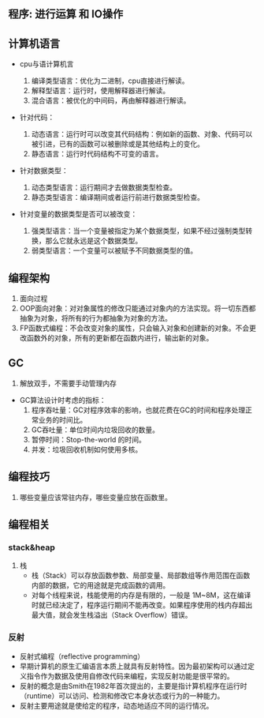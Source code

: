 ## 程序: 进行运算 和 IO操作

## 计算机语言
- cpu与语计算机言
    1. 编译类型语言：优化为二进制，cpu直接进行解读。
    2. 解释型语言：运行时，使用解释器进行解读。
    3. 混合语言：被优化的中间码，再由解释器进行解读。

- 针对代码：
    1. 动态语言：运行时可以改变其代码结构：例如新的函数、对象、代码可以被引进，已有的函数可以被删除或是其他结构上的变化。
    2. 静态语言：运行时代码结构不可变的语言。

- 针对数据类型：
    1. 动态类型语言：运行期间才去做数据类型检查。
    2. 静态类型语言：编译期间或者运行前进行数据类型检查。

- 针对变量的数据类型是否可以被改变：
    1. 强类型语言：当一个变量被指定为某个数据类型，如果不经过强制类型转换，那么它就永远是这个数据类型。
    2. 弱类型语言：一个变量可以被赋予不同数据类型的值。

## 编程架构
1. 面向过程
2. OOP面向对象：对对象属性的修改只能通过对象内的方法实现。将一切东西都抽象为对象，将所有的行为都抽象为对象的方法。
3. FP函数式编程：不会改变对象的属性，只会输入对象和创建新的对象。不会更改函数外的对象，所有的更新都在函数内进行，输出新的对象。

## GC
1. 解放双手，不需要手动管理内存

- GC算法设计时考虑的指标：
    1. 程序吞吐量：GC对程序效率的影响，也就花费在GC的时间和程序处理正常业务的时间比。
    2. GC吞吐量：单位时间内垃圾回收的数量。
    3. 暂停时间：Stop-the-world 的时间。
    4. 并发：垃圾回收机制如何使用多核。

## 编程技巧
1. 哪些变量应该常驻内存，哪些变量应放在函数里。

## 编程相关
### stack&heap
1. 栈
    - 栈（Stack）可以存放函数参数、局部变量、局部数组等作用范围在函数内部的数据，它的用途就是完成函数的调用。
    - 对每个线程来说，栈能使用的内存是有限的，一般是 1M~8M，这在编译时就已经决定了，程序运行期间不能再改变。如果程序使用的栈内存超出最大值，就会发生栈溢出（Stack Overflow）错误。

### 反射
- 反射式编程（reflective programming）
- 早期计算机的原生汇编语言本质上就具有反射特性。因为最初架构可以通过定义指令作为数据及使用自修改代码来编程，实现反射功能是很平常的。 
- 反射的概念是由Smith在1982年首次提出的，主要是指计算机程序在运行时（runtime）可以访问、检测和修改它本身状态或行为的一种能力。
- 反射主要用途就是使给定的程序，动态地适应不同的运行情况。
